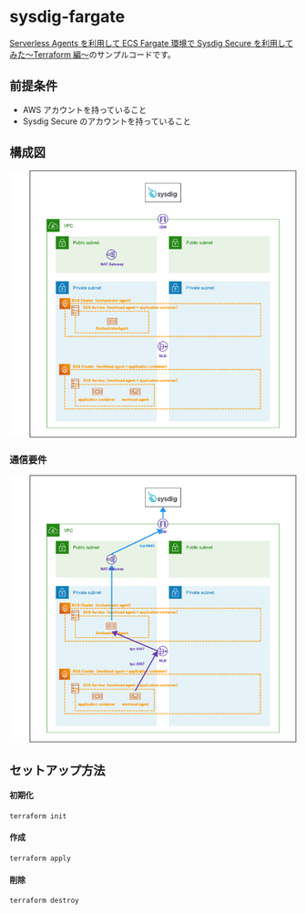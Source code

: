 # sysdig-fargate

[Serverless Agents を利用して ECS Fargate 環境で Sysdig Secure を利用してみた〜Terraform 編〜](https://dev.classmethod.jp/articles/sysdig-secure-ecs-fargate-setting-up-terraform-overview/)のサンプルコードです。

## 前提条件

- AWS アカウントを持っていること
- Sysdig Secure のアカウントを持っていること

## 構成図

<img src="./image/Severless%20Agents.png">

### 通信要件

<img src="./image/Severless%20Agents_communicate.png">

## セットアップ方法

#### 初期化

```
terraform init
```

#### 作成

```
terraform apply
```

#### 削除

```
terraform destroy
```
